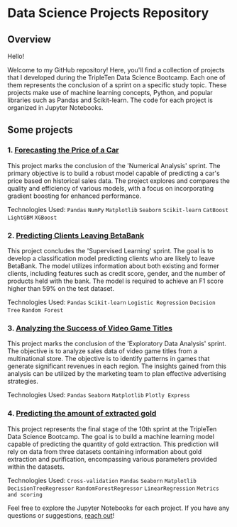 # Data Science Projects Repository

## Overview
Hello!

Welcome to my GitHub repository! Here, you'll find a collection of projects that I developed during the TripleTen Data Science Bootcamp. Each one of them represents the conclusion of a sprint on a specific study topic. These projects make use of machine learning concepts, Python, and popular libraries such as Pandas and Scikit-learn. The code for each project is organized in Jupyter Notebooks.

## Some projects

### 1. [Forecasting the Price of a Car](https://github.com/Jrocatelli/tripleten-projects/tree/main/car_price)
This project marks the conclusion of the 'Numerical Analysis' sprint. The primary objective is to build a robust model capable of predicting a car's price based on historical sales data. The project explores and compares the quality and efficiency of various models, with a focus on incorporating gradient boosting for enhanced performance.

Technologies Used: `Pandas` `NumPy` `Matplotlib` `Seaborn` `Scikit-learn` `CatBoost` `LightGBM` `XGBoost` 

### 2. [Predicting Clients Leaving BetaBank](https://github.com/Jrocatelli/tripleten-projects/tree/main/bank_churn)
This project concludes the 'Supervised Learning' sprint. The goal is to develop a classification model predicting clients who are likely to leave BetaBank. The model utilizes information about both existing and former clients, including features such as credit score, gender, and the number of products held with the bank. The model is required to achieve an F1 score higher than 59% on the test dataset.

Technologies Used: `Pandas` `Scikit-learn` `Logistic Regression` `Decision Tree` `Random Forest`

### 3. [Analyzing the Success of Video Game Titles](https://github.com/Jrocatelli/tripleten-projects/tree/main/videogame_store)
This project marks the conclusion of the 'Exploratory Data Analysis' sprint. The objective is to analyze sales data of video game titles from a multinational store. The objective is to identify patterns in games that generate significant revenues in each region. The insights gained from this analysis can be utilized by the marketing team to plan effective advertising strategies.

Technologies Used: `Pandas` `Seaborn` `Matplotlib` `Plotly Express`

### 4. [Predicting the amount of extracted gold](https://github.com/Jrocatelli/tripleten-projects/tree/main/gold_extraction)
This project represents the final stage of the 10th sprint at the TripleTen Data Science Bootcamp. The goal is to build a machine learning model capable of predicting the quantity of gold extraction. This prediction will rely on data from three datasets containing information about gold extraction and purification, encompassing various parameters provided within the datasets.

Technologies Used: `Cross-validation` `Pandas` `Seaborn` `Matplotlib` `DecisionTreeRegressor` `RandomForestRegressor` `LinearRegression` `Metrics and scoring`

Feel free to explore the Jupyter Notebooks for each project. If you have any questions or suggestions, [reach out](https://www.linkedin.com/in/jrocatelli/)!
